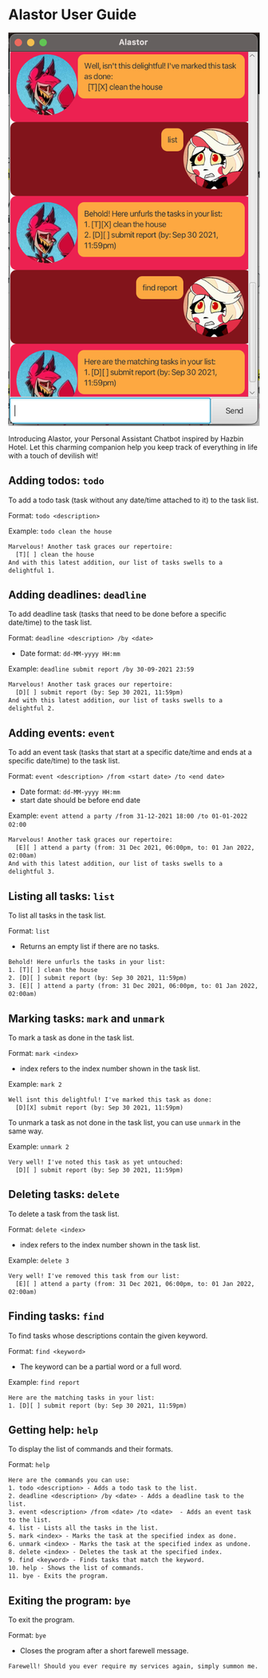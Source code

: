 # Alastor User Guide

![Alastor](./Ui.png)

Introducing Alastor, your Personal Assistant Chatbot inspired by Hazbin Hotel. Let this charming companion help you keep track of everything in life with a touch of devilish wit!

## Adding todos: `todo`
To add a todo task (task without any date/time attached to it) to the task list.

Format: `todo <description>`

Example: `todo clean the house`
```
Marvelous! Another task graces our repertoire:
  [T][ ] clean the house
And with this latest addition, our list of tasks swells to a delightful 1.
```

## Adding deadlines: `deadline`
To add deadline task (tasks that need to be done before a specific date/time) to the task list.

Format: `deadline <description> /by <date>`
- Date format: `dd-MM-yyyy HH:mm`

Example: `deadline submit report /by 30-09-2021 23:59`
```
Marvelous! Another task graces our repertoire:
  [D][ ] submit report (by: Sep 30 2021, 11:59pm)
And with this latest addition, our list of tasks swells to a delightful 2.
```

## Adding events: `event`
To add an event task (tasks that start at a specific date/time and ends at a specific date/time) to the task list.
 
Format: `event <description> /from <start date> /to <end date>`
- Date format: `dd-MM-yyyy HH:mm`
- start date should be before end date

Example: `event attend a party /from 31-12-2021 18:00 /to 01-01-2022 02:00`
```
Marvelous! Another task graces our repertoire:
  [E][ ] attend a party (from: 31 Dec 2021, 06:00pm, to: 01 Jan 2022, 02:00am)
And with this latest addition, our list of tasks swells to a delightful 3.
```

## Listing all tasks: `list`
To list all tasks in the task list.

Format: `list`
- Returns an empty list if there are no tasks.
```
Behold! Here unfurls the tasks in your list:
1. [T][ ] clean the house
2. [D][ ] submit report (by: Sep 30 2021, 11:59pm)
3. [E][ ] attend a party (from: 31 Dec 2021, 06:00pm, to: 01 Jan 2022, 02:00am)
```

## Marking tasks: `mark` and `unmark`
To mark a task as done in the task list.

Format: `mark <index>`
- index refers to the index number shown in the task list.

Example: `mark 2`
```
Well isnt this delightful! I've marked this task as done:
  [D][X] submit report (by: Sep 30 2021, 11:59pm)
```
To unmark a task as not done in the task list, you can use `unmark` in the same way.

Example: `unmark 2`
```
Very well! I've noted this task as yet untouched:
  [D][ ] submit report (by: Sep 30 2021, 11:59pm)
```

## Deleting tasks: `delete`
To delete a task from the task list.  

Format: `delete <index>`
- index refers to the index number shown in the task list.

Example: `delete 3`
```
Very well! I've removed this task from our list:
  [E][ ] attend a party (from: 31 Dec 2021, 06:00pm, to: 01 Jan 2022, 02:00am)
```

## Finding tasks: `find`
To find tasks whose descriptions contain the given keyword.

Format: `find <keyword>`
- The keyword can be a partial word or a full word.

Example: `find report`
```
Here are the matching tasks in your list:
1. [D][ ] submit report (by: Sep 30 2021, 11:59pm)
```

## Getting help: `help`
To display the list of commands and their formats.

Format: `help`
```
Here are the commands you can use:
1. todo <description> - Adds a todo task to the list.
2. deadline <description> /by <date> - Adds a deadline task to the list.
3. event <description> /from <date> /to <date>  - Adds an event task to the list.
4. list - Lists all the tasks in the list.
5. mark <index> - Marks the task at the specified index as done.
6. unmark <index> - Marks the task at the specified index as undone.
8. delete <index> - Deletes the task at the specified index.
9. find <keyword> - Finds tasks that match the keyword.
10. help - Shows the list of commands.
11. bye - Exits the program.
```

## Exiting the program: `bye`
To exit the program.

Format: `bye`
- Closes the program after a short farewell message.
```
Farewell! Should you ever require my services again, simply summon me.
```


